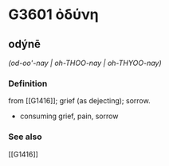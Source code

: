 # G3601 ὀδύνη

## odýnē

_(od-oo'-nay | oh-THOO-nay | oh-THYOO-nay)_

### Definition

from [[G1416]]; grief (as dejecting); sorrow.

- consuming grief, pain, sorrow

### See also

[[G1416]]

